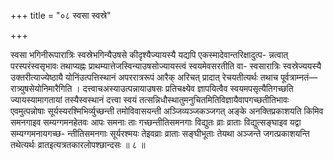 +++
title = "०८ स्वसा स्वस्रे"

+++

स्वसा भगिनीरूपारात्रिः स्वस्रेभगिन्यैउषसे कीदृश्यैज्यायस्यै यद्यपि एकस्मादेवान्तरिक्षादुत्प- न्नत्वात् परस्परंस्वसृभावः तथाप्यह्नः प्राथम्यात्तेजस्विन्याउषसोज्यायस्त्वं स्वयमेवसरतीति वा- स्वसारात्रिः स्वस्रेज्ययस्यै उक्तरीत्याज्येष्ठायै योनिंउत्पत्तिस्थानं अपररात्ररूपं आरैक् अरिचत् प्रादात् रेचयतीत्यर्थः तथाच पूर्वत्राम्नतं—रात्र्युषसेयोनिमारैगिति । दत्त्वाचअस्याउत्पन्नायाउषसः प्रतिचक्ष्येव ज्ञापयित्वैव स्वयमपसृत्यैतिगच्छति ज्यायस्यामागतायां तस्यैस्वस्थानं दत्त्वा स्वयं तत्सन्निधौस्थातुमनुचितमितिविज्ञायैवापगच्छतीतिभावः एवमुत्पन्नोषाः सूर्यस्यरश्मिभिर्व्युच्छन्ती तमोविवासयन्ती अञ्जिव्यञ्जकञ्जगत् अङ्के अनक्तिप्रकाशयति किमिव समनगाइव सम्यग्गमनहेतवः आपः समनाः ताः गच्छन्तीतिसमनगाः विद्युतः व्राः व्राताः विद्युत्सङ्घाइव यद्वा सम्यग्गमनायगच्छ- न्तीतिसमनगाः सूर्यरश्मयः तेइवव्राः व्राताः सङ्घीभूताः तेयथा अञ्जन्ते जगत्प्रकाशयन्ति तथेत्यर्थः व्रातइत्यत्रतकारलोपश्छान्दसः ॥ ८ ॥